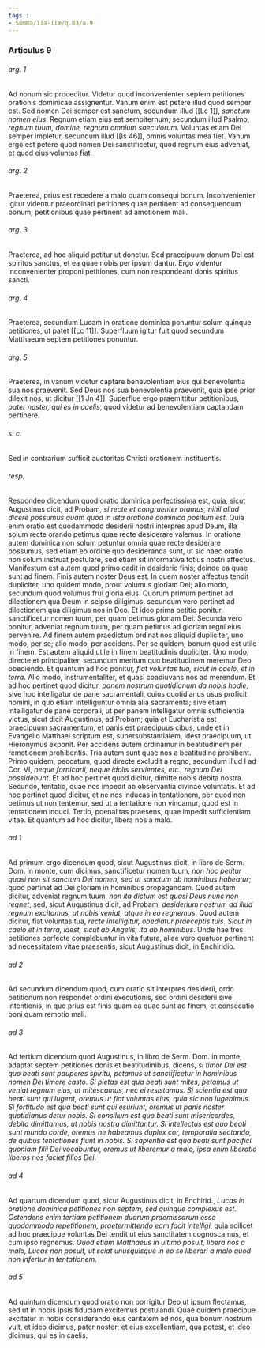 ```yaml
---
tags : 
- Summa/IIa-IIæ/q.83/a.9
---
```


### Articulus 9

###### arg. 1
Ad nonum sic proceditur. Videtur quod inconvenienter septem petitiones orationis dominicae assignentur. Vanum enim est petere illud quod semper est. Sed nomen Dei semper est sanctum, secundum illud [[Lc 1]], *sanctum nomen eius*. Regnum etiam eius est sempiternum, secundum illud Psalmo, *regnum tuum, domine, regnum omnium saeculorum*. Voluntas etiam Dei semper impletur, secundum illud [[Is 46]], omnis voluntas mea fiet. Vanum ergo est petere quod nomen Dei sanctificetur, quod regnum eius adveniat, et quod eius voluntas fiat.

###### arg. 2
Praeterea, prius est recedere a malo quam consequi bonum. Inconvenienter igitur videntur praeordinari petitiones quae pertinent ad consequendum bonum, petitionibus quae pertinent ad amotionem mali.

###### arg. 3
Praeterea, ad hoc aliquid petitur ut donetur. Sed praecipuum donum Dei est spiritus sanctus, et ea quae nobis per ipsum dantur. Ergo videntur inconvenienter proponi petitiones, cum non respondeant donis spiritus sancti.

###### arg. 4
Praeterea, secundum Lucam in oratione dominica ponuntur solum quinque petitiones, ut patet [[Lc 11]]. Superfluum igitur fuit quod secundum Matthaeum septem petitiones ponuntur.

###### arg. 5
Praeterea, in vanum videtur captare benevolentiam eius qui benevolentia sua nos praevenit. Sed Deus nos sua benevolentia praevenit, quia ipse prior dilexit nos, ut dicitur [[1 Jn 4]]. Superflue ergo praemittitur petitionibus, *pater noster, qui es in caelis*, quod videtur ad benevolentiam captandam pertinere.

###### s. c.
Sed in contrarium sufficit auctoritas Christi orationem instituentis.

###### resp.
Respondeo dicendum quod oratio dominica perfectissima est, quia, sicut Augustinus dicit, ad Probam, *si recte et congruenter oramus, nihil aliud dicere possumus quam quod in ista oratione dominica positum est*. Quia enim oratio est quodammodo desiderii nostri interpres apud Deum, illa solum recte orando petimus quae recte desiderare valemus. In oratione autem dominica non solum petuntur omnia quae recte desiderare possumus, sed etiam eo ordine quo desideranda sunt, ut sic haec oratio non solum instruat postulare, sed etiam sit informativa totius nostri affectus. Manifestum est autem quod primo cadit in desiderio finis; deinde ea quae sunt ad finem. Finis autem noster Deus est. In quem noster affectus tendit dupliciter, uno quidem modo, prout volumus gloriam Dei; alio modo, secundum quod volumus frui gloria eius. Quorum primum pertinet ad dilectionem qua Deum in seipso diligimus, secundum vero pertinet ad dilectionem qua diligimus nos in Deo. Et ideo prima petitio ponitur, sanctificetur nomen tuum, per quam petimus gloriam Dei. Secunda vero ponitur, adveniat regnum tuum, per quam petimus ad gloriam regni eius pervenire. Ad finem autem praedictum ordinat nos aliquid dupliciter, uno modo, per se; alio modo, per accidens. Per se quidem, bonum quod est utile in finem. Est autem aliquid utile in finem beatitudinis dupliciter. Uno modo, directe et principaliter, secundum meritum quo beatitudinem meremur Deo obediendo. Et quantum ad hoc ponitur, *fiat voluntas tua, sicut in caelo, et in terra*. Alio modo, instrumentaliter, et quasi coadiuvans nos ad merendum. Et ad hoc pertinet quod dicitur, *panem nostrum quotidianum da nobis hodie*, sive hoc intelligatur de pane sacramentali, cuius quotidianus usus proficit homini, in quo etiam intelliguntur omnia alia sacramenta; sive etiam intelligatur de pane corporali, ut per panem intelligatur omnis sufficientia victus, sicut dicit Augustinus, ad Probam; quia et Eucharistia est praecipuum sacramentum, et panis est praecipuus cibus, unde et in Evangelio Matthaei scriptum est, supersubstantialem, idest praecipuum, ut Hieronymus exponit. Per accidens autem ordinamur in beatitudinem per remotionem prohibentis. Tria autem sunt quae nos a beatitudine prohibent. Primo quidem, peccatum, quod directe excludit a regno, secundum illud I ad Cor. VI, *neque fornicarii, neque idolis servientes, etc., regnum Dei possidebunt*. Et ad hoc pertinet quod dicitur, dimitte nobis debita nostra. Secundo, tentatio, quae nos impedit ab observantia divinae voluntatis. Et ad hoc pertinet quod dicitur, et ne nos inducas in tentationem, per quod non petimus ut non tentemur, sed ut a tentatione non vincamur, quod est in tentationem induci. Tertio, poenalitas praesens, quae impedit sufficientiam vitae. Et quantum ad hoc dicitur, libera nos a malo.

###### ad 1
Ad primum ergo dicendum quod, sicut Augustinus dicit, in libro de Serm. Dom. in monte, cum dicimus, sanctificetur nomen tuum, *non hoc petitur quasi non sit sanctum Dei nomen, sed ut sanctum ab hominibus habeatur*; quod pertinet ad Dei gloriam in hominibus propagandam. Quod autem dicitur, adveniat regnum tuum, *non ita dictum est quasi Deus nunc non regnet*, sed, sicut Augustinus dicit, ad Probam, *desiderium nostrum ad illud regnum excitamus, ut nobis veniat, atque in eo regnemus*. Quod autem dicitur, fiat voluntas tua, *recte intelligitur, obediatur praeceptis tuis. Sicut in caelo et in terra, idest, sicut ab Angelis, ita ab hominibus*. Unde hae tres petitiones perfecte complebuntur in vita futura, aliae vero quatuor pertinent ad necessitatem vitae praesentis, sicut Augustinus dicit, in Enchiridio.

###### ad 2
Ad secundum dicendum quod, cum oratio sit interpres desiderii, ordo petitionum non respondet ordini executionis, sed ordini desiderii sive intentionis, in quo prius est finis quam ea quae sunt ad finem, et consecutio boni quam remotio mali.

###### ad 3
Ad tertium dicendum quod Augustinus, in libro de Serm. Dom. in monte, adaptat septem petitiones donis et beatitudinibus, dicens, *si timor Dei est quo beati sunt pauperes spiritu, petamus ut sanctificetur in hominibus nomen Dei timore casto. Si pietas est qua beati sunt mites, petamus ut veniat regnum eius, ut mitescamus, nec ei resistamus. Si scientia est qua beati sunt qui lugent, oremus ut fiat voluntas eius, quia sic non lugebimus. Si fortitudo est qua beati sunt qui esuriunt, oremus ut panis noster quotidianus detur nobis. Si consilium est quo beati sunt misericordes, debita dimittamus, ut nobis nostra dimittantur. Si intellectus est quo beati sunt mundo corde, oremus ne habeamus duplex cor, temporalia sectando, de quibus tentationes fiunt in nobis. Si sapientia est qua beati sunt pacifici quoniam filii Dei vocabuntur, oremus ut liberemur a malo, ipsa enim liberatio liberos nos faciet filios Dei*.

###### ad 4
Ad quartum dicendum quod, sicut Augustinus dicit, in Enchirid., *Lucas in oratione dominica petitiones non septem, sed quinque complexus est. Ostendens enim tertiam petitionem duarum praemissarum esse quodammodo repetitionem, praetermittendo eam facit intelligi*, quia scilicet ad hoc praecipue voluntas Dei tendit ut eius sanctitatem cognoscamus, et cum ipso regnemus. *Quod etiam Matthaeus in ultimo posuit, libera nos a malo, Lucas non posuit, ut sciat unusquisque in eo se liberari a malo quod non infertur in tentationem*.

###### ad 5
Ad quintum dicendum quod oratio non porrigitur Deo ut ipsum flectamus, sed ut in nobis ipsis fiduciam excitemus postulandi. Quae quidem praecipue excitatur in nobis considerando eius caritatem ad nos, qua bonum nostrum vult, et ideo dicimus, pater noster; et eius excellentiam, qua potest, et ideo dicimus, qui es in caelis.

